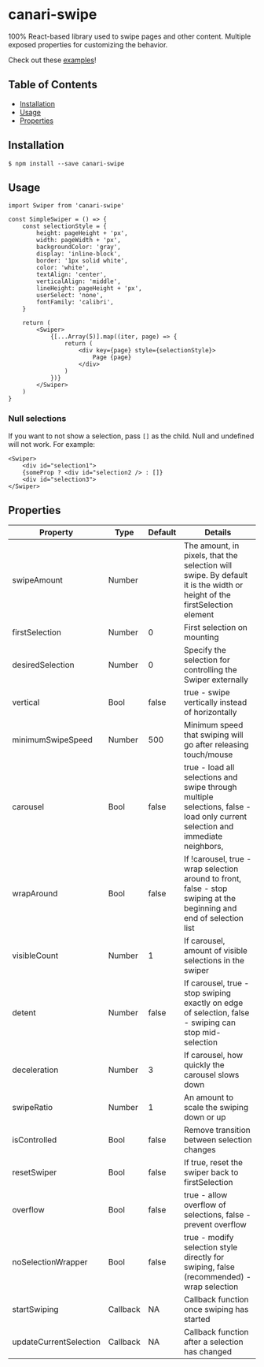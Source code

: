 # canari-swipe

100% React-based library used to swipe pages and other content. Multiple exposed properties for customizing the behavior.

Check out these [examples](https://geedollaholla.github.io/canari-swipe/)!

## Table of Contents

* [Installation](#installation)
* [Usage](#usage)
* [Properties](#properties)

## Installation

`$ npm install --save canari-swipe`

## Usage
```
import Swiper from 'canari-swipe'

const SimpleSwiper = () => {
	const selectionStyle = {
		height: pageHeight + 'px',
		width: pageWidth + 'px',
		backgroundColor: 'gray',
		display: 'inline-block',
		border: '1px solid white',
		color: 'white',
		textAlign: 'center',
		verticalAlign: 'middle',
		lineHeight: pageHeight + 'px',
		userSelect: 'none',
		fontFamily: 'calibri',
	}

	return (
		<Swiper>
			{[...Array(5)].map((iter, page) => {
				return (
					<div key={page} style={selectionStyle}>
						Page {page}
					</div>
				)
			})}
		</Swiper>
	)
}

```

### Null selections
If you want to not show a selection, pass `[]` as the child. Null and undefined will not work. For example:

```
<Swiper>
	<div id="selection1">
	{someProp ? <div id="selection2 /> : []}
	<div id="selection3">
</Swiper>
```

## Properties

| Property               | Type     | Default | Details                                                                                                                        |
| ---------------------- | -------- | ------- | ------------------------------------------------------------------------------------------------------------------------------ |
| swipeAmount            | Number   |         | The amount, in pixels, that the selection will swipe. By default it is the width or height of the firstSelection element       |
| firstSelection         | Number   | 0       | First selection on mounting                                                                                                    |
| desiredSelection       | Number   | 0       | Specify the selection for controlling the Swiper externally                                                                    |
| vertical               | Bool     | false   | true - swipe vertically instead of horizontally                                                                                |
| minimumSwipeSpeed      | Number   | 500     | Minimum speed that swiping will go after releasing touch/mouse                                                                 |
| carousel               | Bool     | false   | true - load all selections and swipe through multiple selections, false - load only current selection and immediate neighbors, |
| wrapAround             | Bool     | false   | If !carousel, true - wrap selection around to front, false - stop swiping at the beginning and end of selection list           |
| visibleCount           | Number   | 1       | If carousel, amount of visible selections in the swiper                                                                        |
| detent                 | Number   | false   | If carousel, true - stop swiping exactly on edge of selection, false - swiping can stop mid-selection                          |
| deceleration           | Number   | 3       | If carousel, how quickly the carousel slows down                                                                               |
| swipeRatio             | Number   | 1       | An amount to scale the swiping down or up                                                                                      |
| isControlled           | Bool     | false   | Remove transition between selection changes                                                                                    |
| resetSwiper            | Bool     | false   | If true, reset the swiper back to firstSelection                                                                               |
| overflow               | Bool     | false   | true - allow overflow of selections, false - prevent overflow                                                                  |
| noSelectionWrapper     | Bool     | false   | true - modify selection style directly for swiping, false (recommended) - wrap selection                                       |
| startSwiping           | Callback | NA      | Callback function once swiping has started                                                                                     |
| updateCurrentSelection | Callback | NA      | Callback function after a selection has changed                                                                                |
